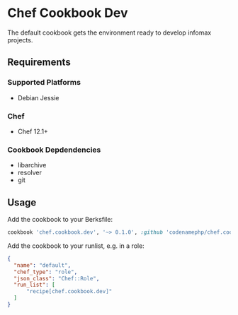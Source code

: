 # Chef Cookbook Dev

The default cookbook gets the environment ready to develop infomax projects.

## Requirements

### Supported Platforms

- Debian Jessie

### Chef

- Chef 12.1+

### Cookbook Depdendencies

- libarchive
- resolver
- git

## Usage

Add the cookbook to your Berksfile:

```ruby
cookbook 'chef.cookbook.dev', '~> 0.1.0', :github 'codenamephp/chef.cookbook.dev'
```

Add the cookbook to your runlist, e.g. in a role:

```json
{
  "name": "default",
  "chef_type": "role",
  "json_class": "Chef::Role",
  "run_list": [
	  "recipe[chef.cookbook.dev]"
  ]
}
```
